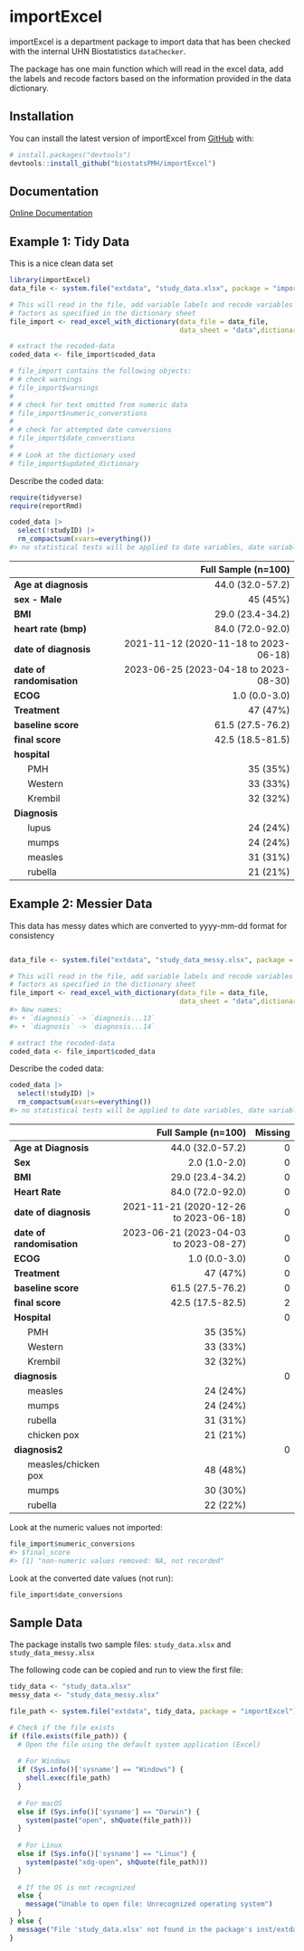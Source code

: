 
<!-- This file is used to create README.md
-->

# importExcel

importExcel is a department package to import data that has been checked
with the internal UHN Biostatistics `dataChecker`.

The package has one main function which will read in the excel data, add
the labels and recode factors based on the information provided in the
data dictionary.

## Installation

You can install the latest version of importExcel from
[GitHub](https://github.com/) with:

``` r
# install.packages("devtools")
devtools::install_github("biostatsPMH/importExcel")
```

## Documentation

[Online Documentation](https://biostatsPMH.github.io/importExcel/)

## Example 1: Tidy Data

This is a nice clean data set

``` r
library(importExcel)
data_file <- system.file("extdata", "study_data.xlsx", package = "importExcel")

# This will read in the file, add variable labels and recode variables to 
# factors as specified in the dictionary sheet
file_import <- read_excel_with_dictionary(data_file = data_file,
                                          data_sheet = "data",dictionary_sheet = "dict")

# extract the recoded-data
coded_data <- file_import$coded_data

# file_import contains the following objects:
# # check warnings
# file_import$warnings
# 
# # check for text omitted from numeric data
# file_import$numeric_converstions
# 
# # check for attempted date conversions
# file_import$date_converstions
# 
# # Look at the dictionary used
# file_import$updated_dictionary
```

Describe the coded data:

``` r
require(tidyverse)
require(reportRmd)

coded_data |> 
  select(!studyID) |> 
  rm_compactsum(xvars=everything())
#> no statistical tests will be applied to date variables, date variables will be summarised with median
```

<table class="table table" style="margin-left: auto; margin-right: auto; margin-left: auto; margin-right: auto;">
<thead>
<tr>
<th style="text-align:left;position: sticky; top:0; background-color: #FFFFFF;">
</th>
<th style="text-align:right;position: sticky; top:0; background-color: #FFFFFF;">
Full Sample (n=100)
</th>
</tr>
</thead>
<tbody>
<tr>
<td style="text-align:left;">
<span style="font-weight: bold;">Age at diagnosis</span>
</td>
<td style="text-align:right;">
44.0 (32.0-57.2)
</td>
</tr>
<tr>
<td style="text-align:left;">
<span style="font-weight: bold;">sex - Male</span>
</td>
<td style="text-align:right;">
45 (45%)
</td>
</tr>
<tr>
<td style="text-align:left;">
<span style="font-weight: bold;">BMI</span>
</td>
<td style="text-align:right;">
29.0 (23.4-34.2)
</td>
</tr>
<tr>
<td style="text-align:left;">
<span style="font-weight: bold;">heart rate (bmp)</span>
</td>
<td style="text-align:right;">
84.0 (72.0-92.0)
</td>
</tr>
<tr>
<td style="text-align:left;">
<span style="font-weight: bold;">date of diagnosis</span>
</td>
<td style="text-align:right;">
2021-11-12 (2020-11-18 to 2023-06-18)
</td>
</tr>
<tr>
<td style="text-align:left;">
<span style="font-weight: bold;">date of randomisation</span>
</td>
<td style="text-align:right;">
2023-06-25 (2023-04-18 to 2023-08-30)
</td>
</tr>
<tr>
<td style="text-align:left;">
<span style="font-weight: bold;">ECOG</span>
</td>
<td style="text-align:right;">
1.0 (0.0-3.0)
</td>
</tr>
<tr>
<td style="text-align:left;">
<span style="font-weight: bold;">Treatment</span>
</td>
<td style="text-align:right;">
47 (47%)
</td>
</tr>
<tr>
<td style="text-align:left;">
<span style="font-weight: bold;">baseline score</span>
</td>
<td style="text-align:right;">
61.5 (27.5-76.2)
</td>
</tr>
<tr>
<td style="text-align:left;">
<span style="font-weight: bold;">final score</span>
</td>
<td style="text-align:right;">
42.5 (18.5-81.5)
</td>
</tr>
<tr>
<td style="text-align:left;">
<span style="font-weight: bold;">hospital</span>
</td>
<td style="text-align:right;">
</td>
</tr>
<tr>
<td style="text-align:left;padding-left: 2em;" indentlevel="1">
PMH
</td>
<td style="text-align:right;">
35 (35%)
</td>
</tr>
<tr>
<td style="text-align:left;padding-left: 2em;" indentlevel="1">
Western
</td>
<td style="text-align:right;">
33 (33%)
</td>
</tr>
<tr>
<td style="text-align:left;padding-left: 2em;" indentlevel="1">
Krembil
</td>
<td style="text-align:right;">
32 (32%)
</td>
</tr>
<tr>
<td style="text-align:left;">
<span style="font-weight: bold;">Diagnosis</span>
</td>
<td style="text-align:right;">
</td>
</tr>
<tr>
<td style="text-align:left;padding-left: 2em;" indentlevel="1">
lupus
</td>
<td style="text-align:right;">
24 (24%)
</td>
</tr>
<tr>
<td style="text-align:left;padding-left: 2em;" indentlevel="1">
mumps
</td>
<td style="text-align:right;">
24 (24%)
</td>
</tr>
<tr>
<td style="text-align:left;padding-left: 2em;" indentlevel="1">
measles
</td>
<td style="text-align:right;">
31 (31%)
</td>
</tr>
<tr>
<td style="text-align:left;padding-left: 2em;" indentlevel="1">
rubella
</td>
<td style="text-align:right;">
21 (21%)
</td>
</tr>
</tbody>
</table>

## Example 2: Messier Data

This data has messy dates which are converted to yyyy-mm-dd format for
consistency

``` r

data_file <- system.file("extdata", "study_data_messy.xlsx", package = "importExcel")

# This will read in the file, add variable labels and recode variables to 
# factors as specified in the dictionary sheet
file_import <- read_excel_with_dictionary(data_file = data_file,
                                          data_sheet = "data",dictionary_sheet = "dict")
#> New names:
#> • `diagnosis` -> `diagnosis...13`
#> • `diagnosis` -> `diagnosis...14`

# extract the recoded-data
coded_data <- file_import$coded_data
```

Describe the coded data:

``` r
coded_data |> 
  select(!studyID) |> 
  rm_compactsum(xvars=everything())
#> no statistical tests will be applied to date variables, date variables will be summarised with median
```

<table class="table table" style="margin-left: auto; margin-right: auto; margin-left: auto; margin-right: auto;">
<thead>
<tr>
<th style="text-align:left;position: sticky; top:0; background-color: #FFFFFF;">
</th>
<th style="text-align:right;position: sticky; top:0; background-color: #FFFFFF;">
Full Sample (n=100)
</th>
<th style="text-align:right;position: sticky; top:0; background-color: #FFFFFF;">
Missing
</th>
</tr>
</thead>
<tbody>
<tr>
<td style="text-align:left;">
<span style="font-weight: bold;">Age at Diagnosis</span>
</td>
<td style="text-align:right;">
44.0 (32.0-57.2)
</td>
<td style="text-align:right;">
0
</td>
</tr>
<tr>
<td style="text-align:left;">
<span style="font-weight: bold;">Sex</span>
</td>
<td style="text-align:right;">
2.0 (1.0-2.0)
</td>
<td style="text-align:right;">
0
</td>
</tr>
<tr>
<td style="text-align:left;">
<span style="font-weight: bold;">BMI</span>
</td>
<td style="text-align:right;">
29.0 (23.4-34.2)
</td>
<td style="text-align:right;">
0
</td>
</tr>
<tr>
<td style="text-align:left;">
<span style="font-weight: bold;">Heart Rate</span>
</td>
<td style="text-align:right;">
84.0 (72.0-92.0)
</td>
<td style="text-align:right;">
0
</td>
</tr>
<tr>
<td style="text-align:left;">
<span style="font-weight: bold;">date of diagnosis</span>
</td>
<td style="text-align:right;">
2021-11-21 (2020-12-26 to 2023-06-18)
</td>
<td style="text-align:right;">
0
</td>
</tr>
<tr>
<td style="text-align:left;">
<span style="font-weight: bold;">date of randomisation</span>
</td>
<td style="text-align:right;">
2023-06-21 (2023-04-03 to 2023-08-27)
</td>
<td style="text-align:right;">
0
</td>
</tr>
<tr>
<td style="text-align:left;">
<span style="font-weight: bold;">ECOG</span>
</td>
<td style="text-align:right;">
1.0 (0.0-3.0)
</td>
<td style="text-align:right;">
0
</td>
</tr>
<tr>
<td style="text-align:left;">
<span style="font-weight: bold;">Treatment</span>
</td>
<td style="text-align:right;">
47 (47%)
</td>
<td style="text-align:right;">
0
</td>
</tr>
<tr>
<td style="text-align:left;">
<span style="font-weight: bold;">baseline score</span>
</td>
<td style="text-align:right;">
61.5 (27.5-76.2)
</td>
<td style="text-align:right;">
0
</td>
</tr>
<tr>
<td style="text-align:left;">
<span style="font-weight: bold;">final score</span>
</td>
<td style="text-align:right;">
42.5 (17.5-82.5)
</td>
<td style="text-align:right;">
2
</td>
</tr>
<tr>
<td style="text-align:left;">
<span style="font-weight: bold;">Hospital</span>
</td>
<td style="text-align:right;">
</td>
<td style="text-align:right;">
0
</td>
</tr>
<tr>
<td style="text-align:left;padding-left: 2em;" indentlevel="1">
PMH
</td>
<td style="text-align:right;">
35 (35%)
</td>
<td style="text-align:right;">
</td>
</tr>
<tr>
<td style="text-align:left;padding-left: 2em;" indentlevel="1">
Western
</td>
<td style="text-align:right;">
33 (33%)
</td>
<td style="text-align:right;">
</td>
</tr>
<tr>
<td style="text-align:left;padding-left: 2em;" indentlevel="1">
Krembil
</td>
<td style="text-align:right;">
32 (32%)
</td>
<td style="text-align:right;">
</td>
</tr>
<tr>
<td style="text-align:left;">
<span style="font-weight: bold;">diagnosis</span>
</td>
<td style="text-align:right;">
</td>
<td style="text-align:right;">
0
</td>
</tr>
<tr>
<td style="text-align:left;padding-left: 2em;" indentlevel="1">
measles
</td>
<td style="text-align:right;">
24 (24%)
</td>
<td style="text-align:right;">
</td>
</tr>
<tr>
<td style="text-align:left;padding-left: 2em;" indentlevel="1">
mumps
</td>
<td style="text-align:right;">
24 (24%)
</td>
<td style="text-align:right;">
</td>
</tr>
<tr>
<td style="text-align:left;padding-left: 2em;" indentlevel="1">
rubella
</td>
<td style="text-align:right;">
31 (31%)
</td>
<td style="text-align:right;">
</td>
</tr>
<tr>
<td style="text-align:left;padding-left: 2em;" indentlevel="1">
chicken pox
</td>
<td style="text-align:right;">
21 (21%)
</td>
<td style="text-align:right;">
</td>
</tr>
<tr>
<td style="text-align:left;">
<span style="font-weight: bold;">diagnosis2</span>
</td>
<td style="text-align:right;">
</td>
<td style="text-align:right;">
0
</td>
</tr>
<tr>
<td style="text-align:left;padding-left: 2em;" indentlevel="1">
measles/chicken pox
</td>
<td style="text-align:right;">
48 (48%)
</td>
<td style="text-align:right;">
</td>
</tr>
<tr>
<td style="text-align:left;padding-left: 2em;" indentlevel="1">
mumps
</td>
<td style="text-align:right;">
30 (30%)
</td>
<td style="text-align:right;">
</td>
</tr>
<tr>
<td style="text-align:left;padding-left: 2em;" indentlevel="1">
rubella
</td>
<td style="text-align:right;">
22 (22%)
</td>
<td style="text-align:right;">
</td>
</tr>
</tbody>
</table>

Look at the numeric values not imported:

``` r
file_import$numeric_conversions
#> $final_score
#> [1] "non-numeric values removed: NA, not recorded"
```

Look at the converted date values (not run):

``` r
file_import$date_conversions
```

## Sample Data

The package installs two sample files: `study_data.xlsx` and
`study_data_messy.xlsx`

The following code can be copied and run to view the first file:

``` r
tidy_data <- "study_data.xlsx"
messy_data <- "study_data_messy.xlsx"

file_path <- system.file("extdata", tidy_data, package = "importExcel")

# Check if the file exists
if (file.exists(file_path)) {
  # Open the file using the default system application (Excel)
  
  # For Windows
  if (Sys.info()['sysname'] == "Windows") {
    shell.exec(file_path)
  }
  
  # For macOS
  else if (Sys.info()['sysname'] == "Darwin") {
    system(paste("open", shQuote(file_path)))
  }
  
  # For Linux
  else if (Sys.info()['sysname'] == "Linux") {
    system(paste("xdg-open", shQuote(file_path)))
  }
  
  # If the OS is not recognized
  else {
    message("Unable to open file: Unrecognized operating system")
  }
} else {
  message("File 'study_data.xlsx' not found in the package's inst/extdata directory")
}
```
